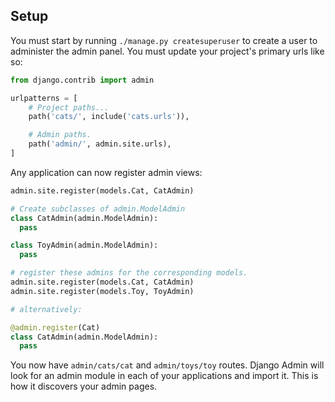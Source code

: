## Setup

You must start by running `./manage.py createsuperuser` to create a user
to administer the admin panel. You must update your project's primary
urls like so:

```python
from django.contrib import admin

urlpatterns = [
    # Project paths...
    path('cats/', include('cats.urls')),

    # Admin paths.
    path('admin/', admin.site.urls),
]
```

Any application can now register admin views:

```python
admin.site.register(models.Cat, CatAdmin)

# Create subclasses of admin.ModelAdmin
class CatAdmin(admin.ModelAdmin):
  pass

class ToyAdmin(admin.ModelAdmin):
  pass

# register these admins for the corresponding models.
admin.site.register(models.Cat, CatAdmin)
admin.site.register(models.Toy, ToyAdmin)

# alternatively:

@admin.register(Cat)
class CatAdmin(admin.ModelAdmin):
  pass
```

You now have `admin/cats/cat` and `admin/toys/toy` routes. Django Admin
will look for an admin module in each of your applications and import
it. This is how it discovers your admin pages.
